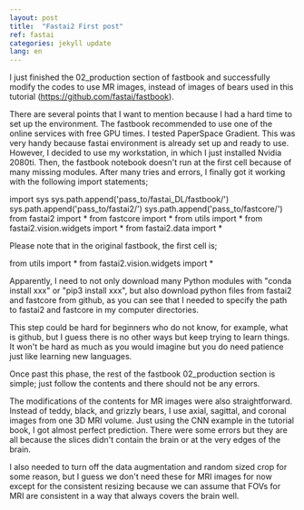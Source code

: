 ```yaml
---
layout: post
title:  "Fastai2 First post"
ref: fastai
categories: jekyll update
lang: en
---
```


I just finished the 02_production section of fastbook and successfully modify the codes to use MR images, instead of images of bears used in this tutorial (https://github.com/fastai/fastbook).

There are several points that I want to mention because I had a hard time to set up the environment. The fastbook recommended to use one of the online services with free GPU times. I tested PaperSpace Gradient. This was very handy because fastai environment is already set up and ready to use. However, I decided to use my workstation, in which I just installed Nvidia 2080ti. Then, the fastbook notebook doesn't run at the first cell because of many missing modules. After many tries and errors, I finally got it working with the following import statements;

import sys sys.path.append('pass_to/fastai_DL/fastbook/')
sys.path.append('pass_to/fastai2/')
sys.path.append('pass_to/fastcore/')
from fastai2 import *
from fastcore import *
from utils import *
from fastai2.vision.widgets import *
from fastai2.data import *

Please note that in the original fastbook, the first cell is;

from utils import *
from fastai2.vision.widgets import *

Apparently, I need to not only download many Python modules with "conda install xxx" or "pip3 install xxx", but also download python files from fastai2 and fastcore from github, as you can see that I needed to specify the path to fastai2 and fastcore in my computer directories.

This step could be hard for beginners who do not know, for example, what is github, but I guess there is no other ways but keep trying to learn things. It won't be hard as much as you would imagine but you do need patience just like learning new languages.

Once past this phase, the rest of the fastbook 02_production section is simple; just follow the contents and there should not be any errors.

The modifications of the contents for MR images were also straightforward. Instead of teddy, black, and grizzly bears, I use axial, sagittal, and coronal images from one 3D MRI volume. Just using the CNN example in the tutorial book, I got almost perfect prediction. There were some errors but they are all because the slices didn't contain the brain or at the very edges of the brain.

I also needed to turn off the data augmentation and random sized crop for some reason, but I guess we don't need these for MRI images for now except for the consistent resizing because we can assume that FOVs for MRI are consistent in a way that always covers the brain well.

